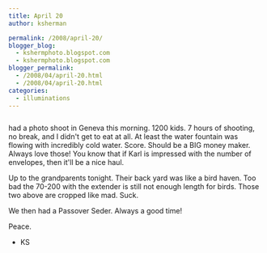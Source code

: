 ```yaml
---
title: April 20
author: ksherman

permalink: /2008/april-20/
blogger_blog:
  - kshermphoto.blogspot.com
  - kshermphoto.blogspot.com
blogger_permalink:
  - /2008/04/april-20.html
  - /2008/04/april-20.html
categories:
  - illuminations
---
```

<a href="http://3.bp.blogspot.com/_HTtVcKQt9f8/SArfo7mDvII/AAAAAAAAAbQ/Km1tA14is1Q/s1600-h/April20-1.jpg"><img style="cursor: pointer;" src="http://3.bp.blogspot.com/_HTtVcKQt9f8/SArfo7mDvII/AAAAAAAAAbQ/Km1tA14is1Q/s400/April20-1.jpg" alt="" id="BLOGGER_PHOTO_ID_5191207414782999682" border="0" /></a>  
<a href="http://4.bp.blogspot.com/_HTtVcKQt9f8/SArfpLmDvJI/AAAAAAAAAbY/AvwamXJjkJU/s1600-h/April20-2.jpg"><img style="cursor: pointer;" src="http://4.bp.blogspot.com/_HTtVcKQt9f8/SArfpLmDvJI/AAAAAAAAAbY/AvwamXJjkJU/s400/April20-2.jpg" alt="" id="BLOGGER_PHOTO_ID_5191207419077966994" border="0" /></a>  
<a href="http://1.bp.blogspot.com/_HTtVcKQt9f8/SArfpbmDvKI/AAAAAAAAAbg/1x0VVC0e0YA/s1600-h/April20-3.jpg"><img style="cursor: pointer;" src="http://1.bp.blogspot.com/_HTtVcKQt9f8/SArfpbmDvKI/AAAAAAAAAbg/1x0VVC0e0YA/s400/April20-3.jpg" alt="" id="BLOGGER_PHOTO_ID_5191207423372934306" border="0" /></a>  
<a href="http://1.bp.blogspot.com/_HTtVcKQt9f8/SArfbbmDvDI/AAAAAAAAAao/ZNdvHvC5y84/s1600-h/April20-4.jpg"><img style="cursor: pointer;" src="http://1.bp.blogspot.com/_HTtVcKQt9f8/SArfbbmDvDI/AAAAAAAAAao/ZNdvHvC5y84/s400/April20-4.jpg" alt="" id="BLOGGER_PHOTO_ID_5191207182854765618" border="0" /></a>  
<a href="http://1.bp.blogspot.com/_HTtVcKQt9f8/SArfbbmDvEI/AAAAAAAAAaw/SK5m1qKs_lY/s1600-h/April20-5.jpg"><img style="cursor: pointer;" src="http://1.bp.blogspot.com/_HTtVcKQt9f8/SArfbbmDvEI/AAAAAAAAAaw/SK5m1qKs_lY/s400/April20-5.jpg" alt="" id="BLOGGER_PHOTO_ID_5191207182854765634" border="0" /></a>  
<a href="http://1.bp.blogspot.com/_HTtVcKQt9f8/SArfbbmDvFI/AAAAAAAAAa4/c6Xh2JcXqbY/s1600-h/April20-6.jpg"><img style="cursor: pointer;" src="http://1.bp.blogspot.com/_HTtVcKQt9f8/SArfbbmDvFI/AAAAAAAAAa4/c6Xh2JcXqbY/s400/April20-6.jpg" alt="" id="BLOGGER_PHOTO_ID_5191207182854765650" border="0" /></a>  
<a href="http://2.bp.blogspot.com/_HTtVcKQt9f8/SArfbrmDvGI/AAAAAAAAAbA/KHFxNBjZO6Y/s1600-h/April20-7.jpg"><img style="cursor: pointer;" src="http://2.bp.blogspot.com/_HTtVcKQt9f8/SArfbrmDvGI/AAAAAAAAAbA/KHFxNBjZO6Y/s400/April20-7.jpg" alt="" id="BLOGGER_PHOTO_ID_5191207187149732962" border="0" /></a>  
<a href="http://2.bp.blogspot.com/_HTtVcKQt9f8/SArfbrmDvHI/AAAAAAAAAbI/v_7lSBmfgUw/s1600-h/April20-8.jpg"><img style="cursor: pointer;" src="http://2.bp.blogspot.com/_HTtVcKQt9f8/SArfbrmDvHI/AAAAAAAAAbI/v_7lSBmfgUw/s400/April20-8.jpg" alt="" id="BLOGGER_PHOTO_ID_5191207187149732978" border="0" /></a>

had a photo shoot in Geneva this morning. 1200 kids. 7 hours of shooting, no break, and I didn't get to eat at all. At least the water fountain was flowing with incredibly cold water. Score. Should be a BIG money maker. Always love those! You know that if Karl is impressed with the number of envelopes, then it'll be a nice haul.

Up to the grandparents tonight. Their back yard was like a bird haven. Too bad the 70-200 with the extender is still not enough length for birds. Those two above are cropped like mad. Suck.

We then had a Passover Seder. Always a good time!

Peace.  
- KS